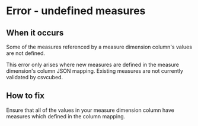 # Error - undefined measures

## When it occurs

Some of the measures referenced by a measure dimension column's values are not defined.

This error only arises where new measures are defined in the measure dimension's column JSON mapping. Existing measures are not currently validated by csvcubed.

## How to fix

Ensure that all of the values in your measure dimension column have measures which defined in the column mapping.

<!-- TODO: Link to somewhere which helps the user define measures. -->